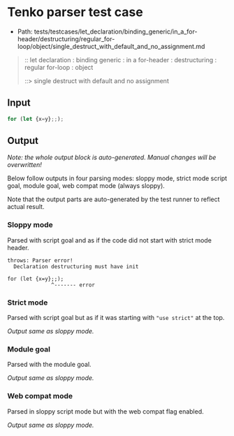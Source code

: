 # Tenko parser test case

- Path: tests/testcases/let_declaration/binding_generic/in_a_for-header/destructuring/regular_for-loop/object/single_destruct_with_default_and_no_assignment.md

> :: let declaration : binding generic : in a for-header : destructuring : regular for-loop : object
>
> ::> single destruct with default and no assignment

## Input

`````js
for (let {x=y};;);
`````

## Output

_Note: the whole output block is auto-generated. Manual changes will be overwritten!_

Below follow outputs in four parsing modes: sloppy mode, strict mode script goal, module goal, web compat mode (always sloppy).

Note that the output parts are auto-generated by the test runner to reflect actual result.

### Sloppy mode

Parsed with script goal and as if the code did not start with strict mode header.

`````
throws: Parser error!
  Declaration destructuring must have init

for (let {x=y};;);
              ^------- error
`````

### Strict mode

Parsed with script goal but as if it was starting with `"use strict"` at the top.

_Output same as sloppy mode._

### Module goal

Parsed with the module goal.

_Output same as sloppy mode._

### Web compat mode

Parsed in sloppy script mode but with the web compat flag enabled.

_Output same as sloppy mode._
